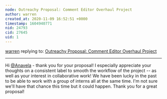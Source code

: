 ```yaml
---
node: Outreachy Proposal: Comment Editor Overhaul Project
author: warren
created_at: 2020-11-09 16:52:51 +0000
timestamp: 1604940771
nid: 24793
cid: 27645
uid: 1
---
```




[warren](../profile/warren) replying to: [Outreachy Proposal: Comment Editor Overhaul Project](../notes/Anavela/10-22-2020/outreachy-proposal-comment-editor-overhaul-project)

----
Hi [@Anavela](/profile/Anavela) - thank you for your proposal! I especially appreciate your thoughts on a consistent label to smooth the workflow of the project -- as well as your interest in collaborative work! We have been lucky in the past to be able to work with a group of interns all at the same time. I'm not sure we'll have that chance this time but it could happen. Thank you for a great proposal!